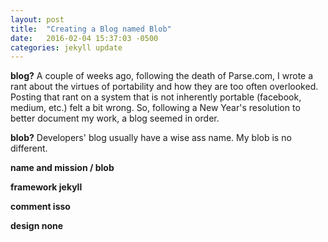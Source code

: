 ```yaml
---
layout: post
title:  "Creating a Blog named Blob"
date:   2016-02-04 15:37:03 -0500
categories: jekyll update
---
```


**blog?** A couple of weeks ago, following the death of Parse.com, I wrote a rant about the virtues of portability and how they are too often overlooked. Posting that rant on a system that is not inherently portable (facebook, medium, etc.) felt a bit wrong. So, following a New Year's resolution to better document my work, a blog seemed in order. 

**blob?** Developers' blog usually have a wise ass name. My blob is no different. 


**name and mission / blob**

**framework jekyll**

**comment isso** 

**design none**